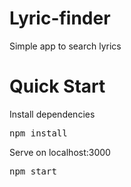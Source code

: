 # Lyric-finder
Simple app to search lyrics

# Quick Start
Install dependencies
<pre>npm install</pre>

Serve on localhost:3000
<pre>npm start</pre>
